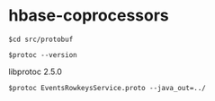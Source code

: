 # hbase-coprocessors

`$cd src/protobuf`

`$protoc --version`

libprotoc 2.5.0

`$protoc EventsRowkeysService.proto --java_out=../`
